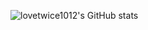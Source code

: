![lovetwice1012's GitHub stats](https://github-readme-stats.vercel.app/api?username=lovetwice1012&count_private=true&show_icons=true)
